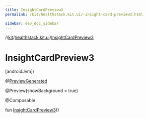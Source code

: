 ```yaml
---
title: InsightCardPreview3
permalink: /kit/healthstack.kit.ui/-insight-card-preview3.html

sidebar: dev_doc_sidebar
---
```

//[kit](../../index.html)/[healthstack.kit.ui](index.html)/[InsightCardPreview3](-insight-card-preview3.html)



# InsightCardPreview3



[androidJvm]\




@[PreviewGenerated](../healthstack.kit.annotation/-preview-generated/index.html)



@Preview(showBackground = true)



@Composable



fun [InsightCardPreview3](-insight-card-preview3.html)()




